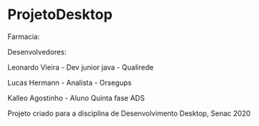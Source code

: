 # ProjetoDesktop

Farmacia:

Desenvolvedores:



Leonardo Vieira - Dev junior java - Qualirede


Lucas Hermann - Analista -  Orsegups 



Kalleo Agostinho - Aluno Quinta fase ADS



Projeto criado para a disciplina de Desenvolvimento Desktop, Senac 2020 


